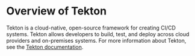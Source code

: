 # Overview of Tekton

Tekton is a cloud-native, open-source framework for creating CI/CD systems.
Tekton allows developers to build, test, and deploy across cloud providers and on-premises systems.
For more information about Tekton, see the [Tekton documentation](https://tekton.dev/docs/).
